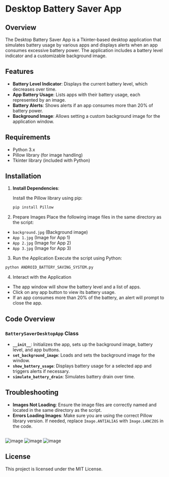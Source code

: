 # Desktop Battery Saver App

## Overview

The Desktop Battery Saver App is a Tkinter-based desktop application that simulates battery usage by various apps and displays alerts when an app consumes excessive battery power. The application includes a battery level indicator and a customizable background image.

## Features

- **Battery Level Indicator**: Displays the current battery level, which decreases over time.
- **App Battery Usage**: Lists apps with their battery usage, each represented by an image.
- **Battery Alerts**: Shows alerts if an app consumes more than 20% of battery power.
- **Background Image**: Allows setting a custom background image for the application window.

## Requirements

- Python 3.x
- Pillow library (for image handling)
- Tkinter library (included with Python)

## Installation

1. **Install Dependencies**:

   Install the Pillow library using pip:

   ```bash
   pip install Pillow
2. Prepare Images
   Place the following image files in the same directory as the script:
- `background.jpg` (Background image)
- `App 1.jpg` (Image for App 1)
- `App 2.jpg` (Image for App 2)
- `App 3.jpg` (Image for App 3)

3. Run the Application
   Execute the script using Python:

```bash
python ANDROID_BATTERY_SAVING_SYSTEM.py
```

4. Interact with the Application

- The app window will show the battery level and a list of apps.
- Click on any app button to view its battery usage.
- If an app consumes more than 20% of the battery, an alert will prompt to close the app.


## Code Overview

### `BatterySaverDesktopApp` Class
- **`__init__`**: Initializes the app, sets up the background image, battery level, and app buttons.
- **`set_background_image`**: Loads and sets the background image for the window.
- **`show_battery_usage`**: Displays battery usage for a selected app and triggers alerts if necessary.
- **`simulate_battery_drain`**: Simulates battery drain over time.

## Troubleshooting

- **Images Not Loading**: Ensure the image files are correctly named and located in the same directory as the script.
- **Errors Loading Images**: Make sure you are using the correct Pillow library version. If needed, replace `Image.ANTIALIAS` with `Image.LANCZOS` in the code.

## 

![image](https://github.com/user-attachments/assets/f488b6a4-8ced-48c5-ae2c-9ee478ce04b6)
![image](https://github.com/user-attachments/assets/920931bf-f995-4208-a026-577db1b63974)
![image](https://github.com/user-attachments/assets/102c0871-05aa-4d84-a1be-b1cef37ae152)

## License

This project is licensed under the MIT License.
